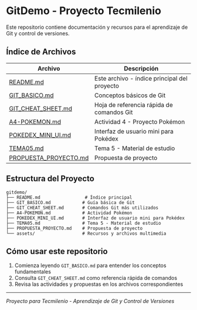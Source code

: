 # GitDemo - Proyecto Tecmilenio

Este repositorio contiene documentación y recursos para el aprendizaje de Git y control de versiones.

## Índice de Archivos

| Archivo                                        | Descripción                                  |
| ---------------------------------------------- | -------------------------------------------- |
| [README.md](README.md)                         | Este archivo - índice principal del proyecto |
| [GIT_BASICO.md](GIT_BASICO.md)                 | Conceptos básicos de Git                     |
| [GIT_CHEAT_SHEET.md](GIT_CHEAT_SHEET.md)       | Hoja de referencia rápida de comandos Git    |
| [A4-POKEMON.md](A4-POKEMON.md)                 | Actividad 4 - Proyecto Pokémon               |
| [POKEDEX_MINI_UI.md](POKEDEX_MINI_UI.md)       | Interfaz de usuario mini para Pokédex        |
| [TEMA05.md](TEMA05.md)                         | Tema 5 - Material de estudio                 |
| [PROPUESTA_PROYECTO.md](PROPUESTA_PROYECTO.md) | Propuesta de proyecto                        |

## Estructura del Proyecto

```
gitdemo/
├── README.md                 # Índice principal
├── GIT_BASICO.md            # Guía básica de Git
├── GIT_CHEAT_SHEET.md       # Comandos Git más utilizados
├── A4-POKEMON.md            # Actividad Pokémon
├── POKEDEX_MINI_UI.md       # Interfaz de usuario mini para Pokédex
├── TEMA05.md                # Tema 5 - Material de estudio
├── PROPUESTA_PROYECTO.md    # Propuesta de proyecto
└── assets/                  # Recursos y archivos multimedia
```

## Cómo usar este repositorio

1. Comienza leyendo `GIT_BASICO.md` para entender los conceptos fundamentales
2. Consulta `GIT_CHEAT_SHEET.md` como referencia rápida de comandos
3. Revisa las actividades y propuestas en los archivos correspondientes

---

_Proyecto para Tecmilenio - Aprendizaje de Git y Control de Versiones_
